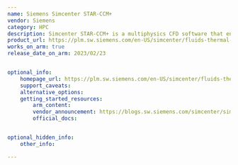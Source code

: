 ```yaml
---
name: Siemens Simcenter STAR-CCM+
vendor: Siemens
category: HPC
description: Simcenter STAR-CCM+ is a multiphysics CFD software that enables CFD engineers to model the complexity and explore the possibilities of products operating under real-world conditions.
product_url: https://plm.sw.siemens.com/en-US/simcenter/fluids-thermal-simulation/star-ccm/
works_on_arm: true
release_date_on_arm: 2023/02/23


optional_info:
    homepage_url: https://plm.sw.siemens.com/en-US/simcenter/fluids-thermal-simulation/star-ccm/
    support_caveats:
    alternative_options:
    getting_started_resources:
        arm_content:
        vendor_announcement: https://blogs.sw.siemens.com/simcenter/simcenter-star-ccm-2302-released/
        official_docs: 


optional_hidden_info:
    other_info:

---
```

